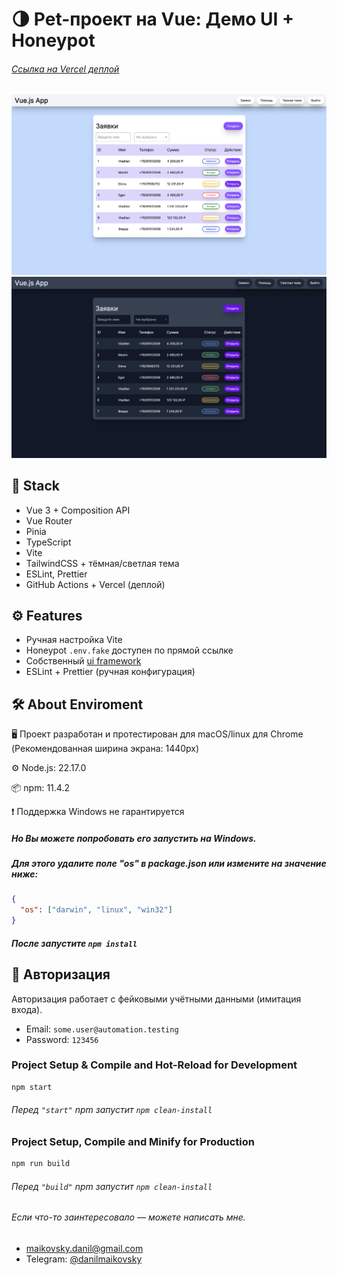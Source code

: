 # 🌗 Pet-проект на Vue: Демо UI + Honeypot

###### [Ссылка на Vercel деплой](https://vue-practice-1-lilac.vercel.app/)

![Светлая тема](./screenshots/light.png)
![Тёмная тема](./screenshots/dark.png)

## 🧰 Stack

- Vue 3 + Composition API
- Vue Router
- Pinia
- TypeScript
- Vite
- TailwindCSS + тёмная/светлая тема
- ESLint, Prettier
- GitHub Actions + Vercel (деплой)

## ⚙️ Features

- Ручная настройка Vite
- Honeypot `.env.fake` доступен по прямой ссылке
- Собственный [ui framework](https://www.npmjs.com/package/@maikovskii-danil/ui-framework-vue)
- ESLint + Prettier (ручная конфигурация)

## 🛠 About Enviroment

🖥️ Проект разработан и протестирован для macOS/linux для Chrome (Рекомендованная ширина экрана: 1440px)

⚙️ Node.js: 22.17.0

📦 npm: 11.4.2

❗ Поддержка Windows не гарантируется

##### Но Вы можете попробовать его запустить на Windows.

##### Для этого удалите поле "os" в package.json или измените на значение ниже:

```json
{
  "os": ["darwin", "linux", "win32"]
}
```

##### После запустите `npm install`

## 🔐 Авторизация

Авторизация работает с фейковыми учётными данными (имитация входа).

- Email: `some.user@automation.testing`
- Password: `123456`

### Project Setup & Compile and Hot-Reload for Development

```sh
npm start
```

###### Перед `"start"` npm запустит `npm clean-install`

### Project Setup, Compile and Minify for Production

```sh
npm run build
```

###### Перед `"build"` npm запустит `npm clean-install`

###### Если что-то заинтересовало — можете написать мне.

- maikovsky.danil@gmail.com
- Telegram: [@danilmaikovsky](https://t.me/danilmaikovsky)
